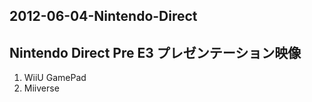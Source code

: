 ## 2012-06-04-Nintendo-Direct
Nintendo Direct Pre E3 プレゼンテーション映像
----------------------------------

1.  WiiU GamePad
2.  Miiverse
